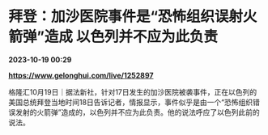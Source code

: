 # 拜登：加沙医院事件是“恐怖组织误射火箭弹”造成 以色列并不应为此负责

**2023-10-19 00:29**

**https://www.gelonghui.com/live/1252897**

格隆汇10月19日｜据法新社，针对17日发生的加沙医院被袭事件，正在以色列的美国总统拜登当地时间18日告诉记者，情报显示，事件似乎是由一个“恐怖组织错误发射的火箭弹”造成的，以色列并不应为此负责。他的说法呼应了以色列此前的说法。